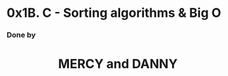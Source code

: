 <h1> 0x1B. C - Sorting algorithms & Big O </h1>

<h3> Done by </h3>
<h1 align="center"> MERCY and DANNY
                    </h1>
